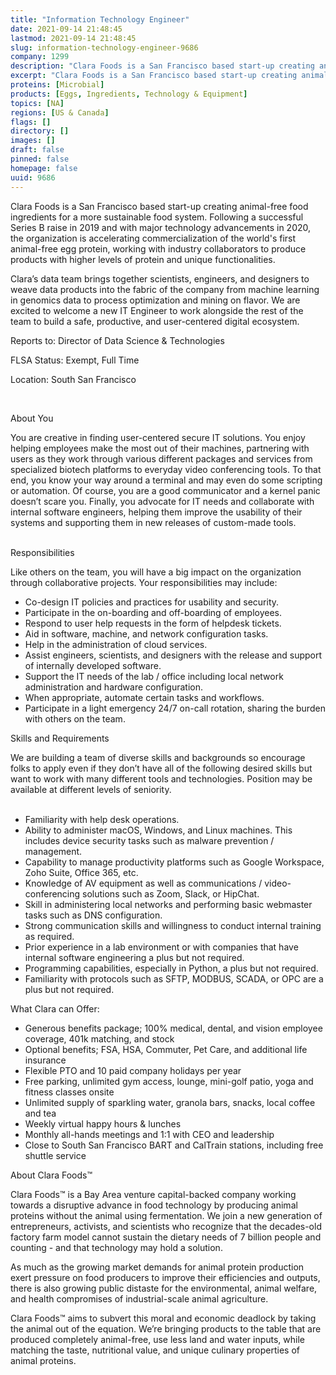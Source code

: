 ```yaml
---
title: "Information Technology Engineer"
date: 2021-09-14 21:48:45
lastmod: 2021-09-14 21:48:45
slug: information-technology-engineer-9686
company: 1299
description: "Clara Foods is a San Francisco based start-up creating animal-free food ingredients for a more sustainable food system. Following a successful Series B raise in 2019 and with major technology advancements in 2020, the organization is accelerating commercialization of the world's first animal-free egg protein, working with industry collaborators to produce products with higher levels of protein and unique functionalities."
excerpt: "Clara Foods is a San Francisco based start-up creating animal-free food ingredients for a more sustainable food system. Following a successful Series B raise in 2019 and with major technology advancements in 2020, the organization is accelerating commercialization of the world's first animal-free egg protein, working with industry collaborators to produce products with higher levels of protein and unique functionalities."
proteins: [Microbial]
products: [Eggs, Ingredients, Technology & Equipment]
topics: [NA]
regions: [US & Canada]
flags: []
directory: []
images: []
draft: false
pinned: false
homepage: false
uuid: 9686
---
```

<p>Clara Foods is a San Francisco based start-up creating animal-free food ingredients for a more sustainable food system. Following a successful Series B raise in 2019 and with major technology advancements in 2020, the organization is accelerating commercialization of the world's first animal-free egg protein, working with industry collaborators to produce products with higher levels of protein and unique functionalities.</p>
<p>Clara’s data team brings together scientists, engineers, and designers to weave data products into the fabric of the company from machine learning in genomics data to process optimization and mining on flavor. We are excited to welcome a new IT Engineer to work alongside the rest of the team to build a safe, productive, and user-centered digital ecosystem.</p>
<p>Reports to: Director of Data Science & Technologies</p>
<p>FLSA Status: Exempt, Full Time</p>
<p>Location: South San Francisco</p>
<p> </p>
<p>About You</p>
<p>You are creative in finding user-centered secure IT solutions. You enjoy helping employees make the most out of their machines, partnering with users as they work through various different packages and services from specialized biotech platforms to everyday video conferencing tools. To that end, you know your way around a terminal and may even do some scripting or automation. Of course, you are a good communicator and a kernel panic doesn’t scare you. Finally, you advocate for IT needs and collaborate with internal software engineers, helping them improve the usability of their systems and supporting them in new releases of custom-made tools.<br />
 </p>
<p>Responsibilities</p>
<p>Like others on the team, you will have a big impact on the organization through collaborative projects. Your responsibilities may include:</p>
<ul>
<li>Co-design IT policies and practices for usability and security.</li>
<li>Participate in the on-boarding and off-boarding of employees.</li>
<li>Respond to user help requests in the form of helpdesk tickets.</li>
<li>Aid in software, machine, and network configuration tasks.</li>
<li>Help in the administration of cloud services.</li>
<li>Assist engineers, scientists, and designers with the release and support of internally developed software.</li>
<li>Support the IT needs of the lab / office including local network administration and hardware configuration.</li>
<li>When appropriate, automate certain tasks and workflows.</li>
<li>Participate in a light emergency 24/7 on-call rotation, sharing the burden with others on the team.</li>
</ul>
<p>Skills and Requirements</p>
<p>We are building a team of diverse skills and backgrounds so encourage folks to apply even if they don’t have all of the following desired skills but want to work with many different tools and technologies. Position may be available at different levels of seniority.<br />
 </p>
<ul>
<li>Familiarity with help desk operations.</li>
<li>Ability to administer macOS, Windows, and Linux machines. This includes device security tasks such as malware prevention / management.</li>
<li>Capability to manage productivity platforms such as Google Workspace, Zoho Suite, Office 365, etc.</li>
<li>Knowledge of AV equipment as well as communications / video-conferencing solutions such as Zoom, Slack, or HipChat.</li>
<li>Skill in administering local networks and performing basic webmaster tasks such as DNS configuration.</li>
<li>Strong communication skills and willingness to conduct internal training as required.</li>
<li>Prior experience in a lab environment or with companies that have internal software engineering a plus but not required.</li>
<li>Programming capabilities, especially in Python, a plus but not required.</li>
<li>Familiarity with protocols such as SFTP, MODBUS, SCADA, or OPC are a plus but not required.</li>
</ul>
<p>What Clara can Offer:</p>
<ul>
<li>Generous benefits package; 100% medical, dental, and vision employee coverage, 401k matching, and stock</li>
<li>Optional benefits; FSA, HSA, Commuter, Pet Care, and additional life insurance</li>
<li>Flexible PTO and 10 paid company holidays per year</li>
<li>Free parking, unlimited gym access, lounge, mini-golf patio, yoga and fitness classes onsite</li>
<li>Unlimited supply of sparkling water, granola bars, snacks, local coffee and tea</li>
<li>Weekly virtual happy hours & lunches</li>
<li>Monthly all-hands meetings and 1:1 with CEO and leadership</li>
<li>Close to South San Francisco BART and CalTrain stations, including free shuttle service</li>
</ul>
<p>About Clara Foods™</p>
<p>Clara Foods™ is a Bay Area venture capital-backed company working towards a disruptive advance in food technology by producing animal proteins without the animal using fermentation. We join a new generation of entrepreneurs, activists, and scientists who recognize that the decades-old factory farm model cannot sustain the dietary needs of 7 billion people and counting - and that technology may hold a solution.</p>
<p>As much as the growing market demands for animal protein production exert pressure on food producers to improve their efficiencies and outputs, there is also growing public distaste for the environmental, animal welfare, and health compromises of industrial-scale animal agriculture.</p>
<p>Clara Foods™ aims to subvert this moral and economic deadlock by taking the animal out of the equation. We’re bringing products to the table that are produced completely animal-free, use less land and water inputs, while matching the taste, nutritional value, and unique culinary properties of animal proteins.</p>
